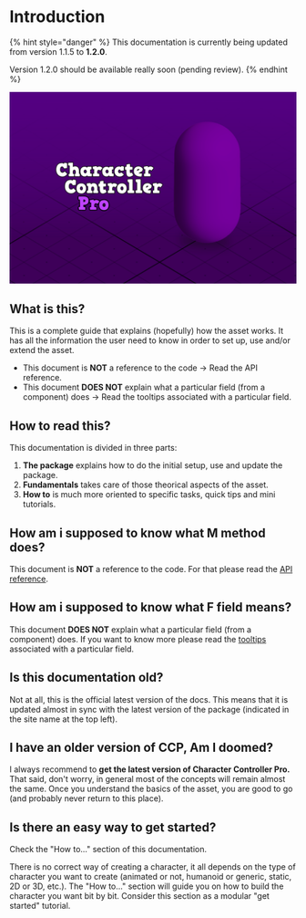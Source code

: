 # Introduction

{% hint style="danger" %}
This documentation is currently being updated from version 1.1.5 to **1.2.0**. 

Version 1.2.0 should be available really soon \(pending review\).
{% endhint %}

![](.gitbook/assets/keyimage_cover.png)

## What is this?

This is a complete guide that explains \(hopefully\) how the asset works. It has all the information the user need to know in order to set up, use and/or extend the asset. 

* This document is **NOT** a reference to the code -&gt; Read the API reference.
* This document **DOES NOT** explain what a particular field \(from a component\) does -&gt; Read the tooltips associated with a particular field.

## How to read this?

This documentation is divided in three parts:

1. **The package** explains how to do the initial setup, use and update the package.
2. **Fundamentals** takes care of those theorical aspects of the asset.
3. **How to** is much more oriented to specific tasks, quick tips and mini tutorials.

## How am i supposed to know what M method does?

This document is **NOT** a reference to the code. For that please read the [API reference](https://lightbug14.github.io/lightbug-web/character-controller-pro/Documentation/html/index.html).

## How am i supposed to know what F field means?

This document **DOES NOT** explain what a particular field \(from a component\) does. If you want to know more please read the [tooltips](https://docs.unity3d.com/ScriptReference/TooltipAttribute.html) associated with a particular field.

## Is this documentation old?

Not at all, this is the official latest version of the docs. This means that it is updated almost in sync with the latest version of the package \(indicated in the site name at the top left\).

## I have an older version of CCP, Am I doomed?

I always recommend to **get the latest version of Character Controller Pro.** That said, don't worry, in general most of the concepts will remain almost the same. Once you understand the basics of the asset, you are good to go \(and probably never return to this place\).

## Is there an easy way to get started?

Check the "How to..." section of this documentation.

There is no correct way of creating a character, it all depends on the type of character you want to create \(animated or not, humanoid or generic, static, 2D or 3D, etc.\). The "How to..." section will guide you on how to build the character you want bit by bit. Consider this section as a modular "get started" tutorial.

